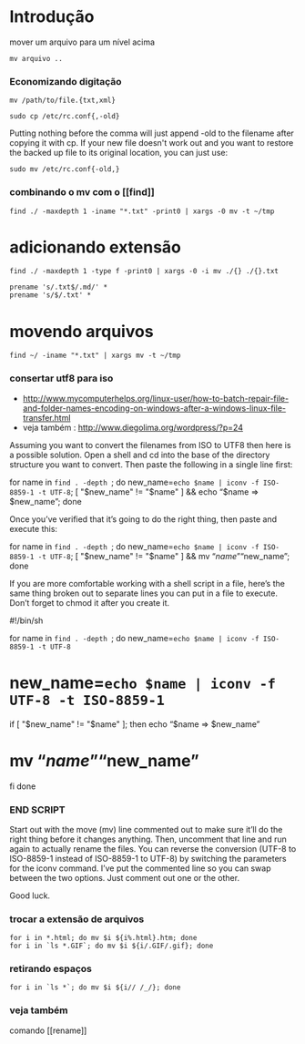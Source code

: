 # Introdução
mover um arquivo para um nível acima

    mv arquivo ..

### Economizando digitação

    mv /path/to/file.{txt,xml}

    sudo cp /etc/rc.conf{,-old}

Putting nothing before the comma will just append -old to the filename after
copying it with cp. If your new file doesn't work out and you want to restore
the backed up file to its original location, you can just use:

    sudo mv /etc/rc.conf{-old,}

### combinando o mv com o [[find]]

    find ./ -maxdepth 1 -iname "*.txt" -print0 | xargs -0 mv -t ~/tmp

# adicionando extensão

    find ./ -maxdepth 1 -type f -print0 | xargs -0 -i mv ./{} ./{}.txt

    prename 's/.txt$/.md/' *
    prename 's/$/.txt' *

# movendo arquivos

    find ~/ -iname "*.txt" | xargs mv -t ~/tmp

### consertar utf8 para iso
* http://www.mycomputerhelps.org/linux-user/how-to-batch-repair-file-and-folder-names-encoding-on-windows-after-a-windows-linux-file-transfer.html
* veja também : http://www.diegolima.org/wordpress/?p=24

Assuming you want to convert the filenames from
ISO to UTF8 then here is a possible solution. Open
 a shell and cd into the base of the directory structure
 you want to convert. Then paste the following in a single line first:

for name in `find . -depth `; do new_name=`echo $name | iconv -f ISO-8859-1 -t UTF-8`; [ "$new_name" != "$name" ] && echo “$name => $new_name”; done


Once you’ve verified that it’s going to do
the right thing, then paste and execute this:

for name in `find . -depth `; do new_name=`echo $name | iconv -f ISO-8859-1 -t UTF-8`; [ "$new_name" != "$name" ] && mv “$name” “$new_name”; done


If you are more comfortable working with a shell
script in a file, here’s the same thing broken out
to separate lines you can put in a file to execute.
Don’t forget to chmod it after you create it.


#!/bin/sh

for name in `find . -depth `; do
new_name=`echo $name | iconv -f ISO-8859-1 -t UTF-8`
# new_name=`echo $name | iconv -f UTF-8 -t ISO-8859-1`
if [ "$new_name" != "$name" ]; then
echo “$name => $new_name”
# mv “$name” “$new_name”
fi
done
### END SCRIPT


Start out with the move (mv) line commented out to
make sure it’ll do the right thing before it changes
anything. Then, uncomment that line and run again to
actually rename the files. You can reverse the conversion
(UTF-8 to ISO-8859-1 instead of ISO-8859-1 to UTF-8)
 by switching the parameters for the iconv command.
 I’ve put the commented line so you can swap between
 the two options. Just comment out one or the other.

Good luck.

### trocar a extensão de arquivos

    for i in *.html; do mv $i ${i%.html}.htm; done
    for i in `ls *.GIF`; do mv $i ${i/.GIF/.gif}; done

### retirando espaços

    for i in `ls *`; do mv $i ${i// /_/}; done

### veja também
comando [[rename]]



